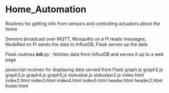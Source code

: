 # Home_Automation
Routines for getting info from sensors and controlling actuators about the home

Sensors broadcast over MQTT, Mosquitto on a Pi reads messages, NodeRed on Pi sends the data to InfluxDB, Flask serves up the data

Flask routines
__init__.py  : fetches data from InfluxDB and serves it up to a web page

javascript routines for displaying data served from Flask
graph.js
graph2.js
graph3.js
graph4.js
graph5.js
statusbar.js
statusbar2.js
index.html
index2.html
index3.html
index4.html
index5.html
header.html
header2.html
footer.html
